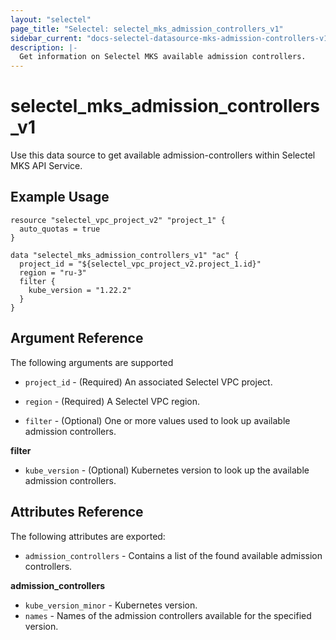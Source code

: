 ```yaml
---
layout: "selectel"
page_title: "Selectel: selectel_mks_admission_controllers_v1"
sidebar_current: "docs-selectel-datasource-mks-admission-controllers-v1"
description: |-
  Get information on Selectel MKS available admission controllers.
---
```


# selectel\_mks\_admission_controllers_v1

Use this data source to get available admission-controllers within Selectel MKS API Service.

## Example Usage

```hcl
resource "selectel_vpc_project_v2" "project_1" {
  auto_quotas = true
}

data "selectel_mks_admission_controllers_v1" "ac" {
  project_id = "${selectel_vpc_project_v2.project_1.id}"
  region = "ru-3"
  filter {
    kube_version = "1.22.2"
  }
}
```

## Argument Reference

The following arguments are supported

* `project_id` - (Required) An associated Selectel VPC project.

* `region` - (Required) A Selectel VPC region.

* `filter` - (Optional) One or more values used to look up available admission controllers.

**filter**

- `kube_version` - (Optional) Kubernetes version to look up the available admission controllers.

## Attributes Reference

The following attributes are exported:

* `admission_controllers` - Contains a list of the found available admission controllers.

**admission_controllers**

- `kube_version_minor` - Kubernetes version.
- `names` - Names of the admission controllers available for the specified version.
